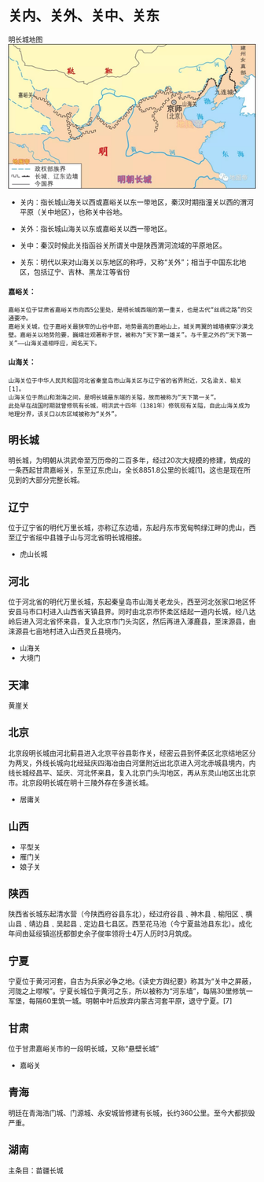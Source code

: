 # 关内、关外、关中、关东


明长城地图
![明长城地图](../images/明长城.jpg "ReferencePicture") 




- 关内：指长城山海关以西或嘉峪关以东一带地区，秦汉时期指潼关以西的渭河平原（关中地区），也称关中谷地。

- 关外：指长城山海关以东或嘉峪关以西一带地区。

- 关中：秦汉时候此关指函谷关所谓关中是陕西渭河流域的平原地区。

- 关东：明代以来对山海关以东地区的称呼，又称“关外”；相当于中国东北地区，包括辽宁、吉林、黑龙江等省份




#### 嘉峪关：
    嘉峪关位于甘肃省嘉峪关市向西5公里处，是明长城西端的第一重关，也是古代“丝绸之路”的交通要冲。  
    嘉峪关关城，位于嘉峪关最狭窄的山谷中部，地势最高的嘉峪山上，城关两翼的城墙横穿沙漠戈壁。嘉峪关以地势险要，巍峨壮观著称于世，被称为“天下第一雄关”。与千里之外的“天下第一关”——山海关遥相呼应，闻名天下。

#### 山海关：
    山海关位于中华人民共和国河北省秦皇岛市山海关区与辽宁省的省界附近，又名渝关、榆关[1]。  
    山海关位于燕山和渤海之间，是明长城最东端的关隘，故而被称为“天下第一关”。  
    此处早在战国时期就曾修筑有长城，明洪武十四年（1381年）修筑现有关隘，自此山海关成为地理分界，该关口以东区域被称为“关外”。




## 明长城
明长城，为明朝从洪武帝至万历帝的二百多年，经过20次大规模的修建，筑成的一条西起甘肃嘉峪关，东至辽东虎山，全长8851.8公里的长城[1]。这也是现在所见到的大部分完整长城。


## 辽宁
位于辽宁省的明代万里长城，亦称辽东边墙，东起丹东市宽甸鸭绿江畔的虎山，西至辽宁省绥中县锥子山与河北省明长城相接。
  - 虎山长城

## 河北
位于河北省的明代万里长城，东起秦皇岛市山海关老龙头，西至河北张家口地区怀安县马市口村进入山西省天镇县界。同时由北京市怀柔区结起一道内长城，经八达岭后进入河北省怀来县，复入北京市门头沟区，然后再进入涿鹿县，至涞源县，由涞源县七亩地村进入山西灵丘县境内。
- 山海关
- 大境门


## 天津
黄崖关

## 北京
北京段明长城由河北蓟县进入北京平谷县彰作关，经密云县到怀柔区北京结地区分为两叉，外线长城向北经延庆四海冶由白河堡附近出北京进入河北赤城县境内，内线长城经昌平、延庆、河北怀来县，复入北京门头沟地区，再从东灵山地区出北京市。北京段明长城在明十三陵外存在多道长城。
- 居庸关

## 山西
- 平型关
- 雁门关
- 娘子关

## 陕西
陕西省长城东起清水营（今陕西府谷县东北），经过府谷县﹑神木县﹑榆阳区﹑横山县﹑靖边县﹑吴起县﹑定边县七县区。西至花马池（今宁夏盐池县东北）。成化年间由延绥镇巡抚都御史余子俊率领将士4万人历时3月筑成。

## 宁夏
宁夏位于黄河河套，自古为兵家必争之地。《读史方舆纪要》称其为“关中之屏蔽，河陇之上噤喉”。宁夏长城位于黄河之东，所以被称为“河东墙”，每隔30里修筑一军堡，每隔60里筑一城。明朝中叶后放弃内蒙古河套平原，退守宁夏。[7]

## 甘肃
位于甘肃嘉峪关市的一段明长城，又称“悬壁长城”
- 嘉峪关

## 青海
明廷在青海浩门城、门源城、永安城皆修建有长城，长约360公里。至今大都损毁严重。

## 湖南
主条目：苗疆长城




